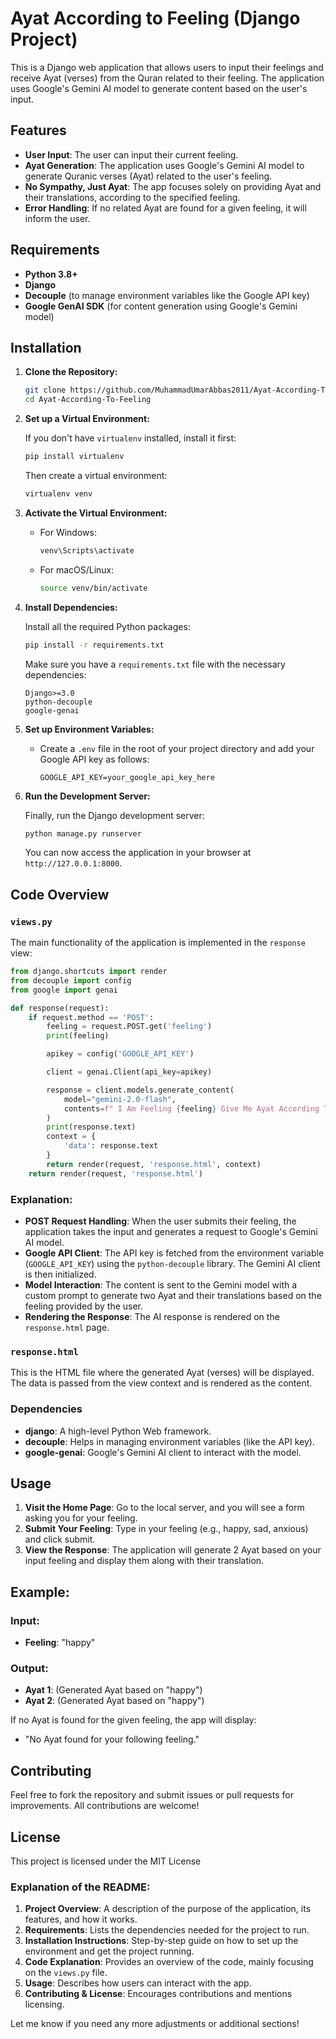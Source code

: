 
# Ayat According to Feeling (Django Project)

This is a Django web application that allows users to input their feelings and receive Ayat (verses) from the Quran related to their feeling. The application uses Google's Gemini AI model to generate content based on the user's input.

## Features

- **User Input**: The user can input their current feeling.
- **Ayat Generation**: The application uses Google's Gemini AI model to generate Quranic verses (Ayat) related to the user's feeling.
- **No Sympathy, Just Ayat**: The app focuses solely on providing Ayat and their translations, according to the specified feeling.
- **Error Handling**: If no related Ayat are found for a given feeling, it will inform the user.

## Requirements

- **Python 3.8+**
- **Django**
- **Decouple** (to manage environment variables like the Google API key)
- **Google GenAI SDK** (for content generation using Google's Gemini model)

## Installation

1. **Clone the Repository:**

   ```bash
   git clone https://github.com/MuhammadUmarAbbas2011/Ayat-According-To-Feeling.git
   cd Ayat-According-To-Feeling
   ```

2. **Set up a Virtual Environment:**

   If you don't have `virtualenv` installed, install it first:

   ```bash
   pip install virtualenv
   ```

   Then create a virtual environment:

   ```bash
   virtualenv venv
   ```

3. **Activate the Virtual Environment:**

   - For Windows:

     ```bash
     venv\Scripts\activate
     ```

   - For macOS/Linux:

     ```bash
     source venv/bin/activate
     ```

4. **Install Dependencies:**

   Install all the required Python packages:

   ```bash
   pip install -r requirements.txt
   ```

   Make sure you have a `requirements.txt` file with the necessary dependencies:

   ```
   Django>=3.0
   python-decouple
   google-genai
   ```

5. **Set up Environment Variables:**

   - Create a `.env` file in the root of your project directory and add your Google API key as follows:

     ```
     GOOGLE_API_KEY=your_google_api_key_here
     ```

6. **Run the Development Server:**

   Finally, run the Django development server:

   ```bash
   python manage.py runserver
   ```

   You can now access the application in your browser at `http://127.0.0.1:8000`.

## Code Overview

### `views.py`

The main functionality of the application is implemented in the `response` view:

```python
from django.shortcuts import render
from decouple import config
from google import genai

def response(request):
    if request.method == 'POST':
        feeling = request.POST.get('feeling')
        print(feeling)

        apikey = config('GOOGLE_API_KEY')

        client = genai.Client(api_key=apikey)

        response = client.models.generate_content(
            model="gemini-2.0-flash",
            contents=f" I Am Feeling {feeling} Give Me Ayat According To The Feeling I Have Told You Only 2 Ayat Just Give Me AYAT And There Translation Don't Give Any Sympathy And only Give Accorfing To The Feeling Nothing Else Jst According To The Feeling  If There Is No Ayat Related To The Felling Then Say No Ayat Related To The Feeling Then Only Say No Ayat Found For You'r Following Feeling",
        )
        print(response.text)
        context = {
            'data': response.text
        }
        return render(request, 'response.html', context)
    return render(request, 'response.html')
```

### Explanation:

- **POST Request Handling**: When the user submits their feeling, the application takes the input and generates a request to Google's Gemini AI model.
- **Google API Client**: The API key is fetched from the environment variable (`GOOGLE_API_KEY`) using the `python-decouple` library. The Gemini AI client is then initialized.
- **Model Interaction**: The content is sent to the Gemini model with a custom prompt to generate two Ayat and their translations based on the feeling provided by the user.
- **Rendering the Response**: The AI response is rendered on the `response.html` page.

### `response.html`

This is the HTML file where the generated Ayat (verses) will be displayed. The data is passed from the view context and is rendered as the content.

### Dependencies

- **django**: A high-level Python Web framework.
- **decouple**: Helps in managing environment variables (like the API key).
- **google-genai**: Google's Gemini AI client to interact with the model.

## Usage

1. **Visit the Home Page**: Go to the local server, and you will see a form asking you for your feeling.
2. **Submit Your Feeling**: Type in your feeling (e.g., happy, sad, anxious) and click submit.
3. **View the Response**: The application will generate 2 Ayat based on your input feeling and display them along with their translation.

## Example:

### Input:

- **Feeling**: "happy"

### Output:

- **Ayat 1**: (Generated Ayat based on "happy")
- **Ayat 2**: (Generated Ayat based on "happy")

If no Ayat is found for the given feeling, the app will display:

- "No Ayat found for your following feeling."

## Contributing

Feel free to fork the repository and submit issues or pull requests for improvements. All contributions are welcome!

## License

This project is licensed under the MIT License 


### Explanation of the README:

1. **Project Overview**: A description of the purpose of the application, its features, and how it works.
2. **Requirements**: Lists the dependencies needed for the project to run.
3. **Installation Instructions**: Step-by-step guide on how to set up the environment and get the project running.
4. **Code Explanation**: Provides an overview of the code, mainly focusing on the `views.py` file.
5. **Usage**: Describes how users can interact with the app.
6. **Contributing & License**: Encourages contributions and mentions licensing.

Let me know if you need any more adjustments or additional sections!

